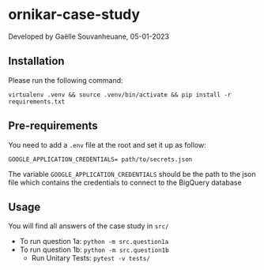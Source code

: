 # ornikar-case-study
Developed by Gaëlle Souvanheuane, 05-01-2023

## Installation
Please run the following command:

``virtualenv .venv && source .venv/bin/activate && pip install -r requirements.txt``

## Pre-requirements
You need to add a `.env` file at the root and set it up as follow:
````
GOOGLE_APPLICATION_CREDENTIALS= path/to/secrets.json
````
The variable `GOOGLE_APPLICATION_CREDENTIALS` should be the path to the json file which contains the credentials to connect to the BigQuery database
## Usage
You will find all answers of the case study in `src/`
- To run question 1a: ` python -m src.question1a `
- To run question 1b: `python -m src.question1b`
  - Run Unitary Tests: `pytest -v tests/`
